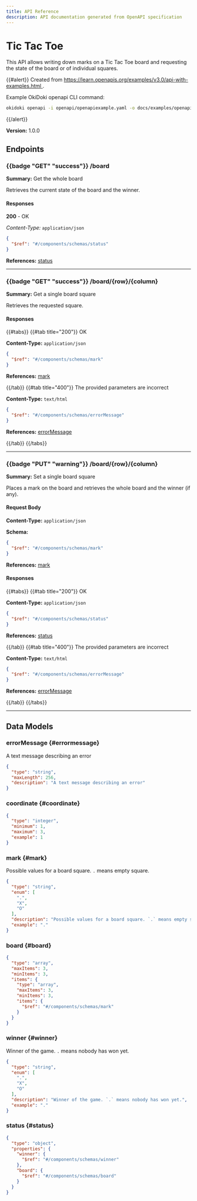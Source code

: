 ```yaml
---
title: API Reference
description: API documentation generated from OpenAPI specification
---
```


# Tic Tac Toe

This API allows writing down marks on a Tic Tac Toe board
and requesting the state of the board or of individual squares.


{{#alert}} 
Created from [https://learn.openapis.org/examples/v3.0/api-with-examples.html
](https://learn.openapis.org/examples/v3.0/api-with-examples.html).

Example OkiDoki openapi CLI command:

```bash
okidoki openapi -i openapi/openapiexample.yaml -o docs/examples/openapiexample.md
```
{{/alert}}

**Version:** 1.0.0

## Endpoints

### {{badge "GET" "success"}} /board

**Summary:** Get the whole board

Retrieves the current state of the board and the winner.

#### Responses

**200** - OK

*Content-Type:* `application/json`

```json
{
  "$ref": "#/components/schemas/status"
}
```

**References:** [status](#status)

---

### {{badge "GET" "success"}} /board/{row}/{column}

**Summary:** Get a single board square

Retrieves the requested square.

#### Responses

{{#tabs}}
  {{#tab title="200"}}
OK

**Content-Type:** `application/json`

```json
{
  "$ref": "#/components/schemas/mark"
}
```

**References:** [mark](#mark)

  {{/tab}}
  {{#tab title="400"}}
The provided parameters are incorrect

**Content-Type:** `text/html`

```json
{
  "$ref": "#/components/schemas/errorMessage"
}
```

**References:** [errorMessage](#errormessage)

  {{/tab}}
{{/tabs}}

---

### {{badge "PUT" "warning"}} /board/{row}/{column}

**Summary:** Set a single board square

Places a mark on the board and retrieves the whole board and the winner (if any).

#### Request Body

**Content-Type:** `application/json`

**Schema:**

```json
{
  "$ref": "#/components/schemas/mark"
}
```

**References:** [mark](#mark)

#### Responses

{{#tabs}}
  {{#tab title="200"}}
OK

**Content-Type:** `application/json`

```json
{
  "$ref": "#/components/schemas/status"
}
```

**References:** [status](#status)

  {{/tab}}
  {{#tab title="400"}}
The provided parameters are incorrect

**Content-Type:** `text/html`

```json
{
  "$ref": "#/components/schemas/errorMessage"
}
```

**References:** [errorMessage](#errormessage)

  {{/tab}}
{{/tabs}}

---

## Data Models

### errorMessage {#errormessage}

A text message describing an error

```json
{
  "type": "string",
  "maxLength": 256,
  "description": "A text message describing an error"
}
```

### coordinate {#coordinate}

```json
{
  "type": "integer",
  "minimum": 1,
  "maximum": 3,
  "example": 1
}
```

### mark {#mark}

Possible values for a board square. `.` means empty square.

```json
{
  "type": "string",
  "enum": [
    ".",
    "X",
    "O"
  ],
  "description": "Possible values for a board square. `.` means empty square.",
  "example": "."
}
```

### board {#board}

```json
{
  "type": "array",
  "maxItems": 3,
  "minItems": 3,
  "items": {
    "type": "array",
    "maxItems": 3,
    "minItems": 3,
    "items": {
      "$ref": "#/components/schemas/mark"
    }
  }
}
```

### winner {#winner}

Winner of the game. `.` means nobody has won yet.

```json
{
  "type": "string",
  "enum": [
    ".",
    "X",
    "O"
  ],
  "description": "Winner of the game. `.` means nobody has won yet.",
  "example": "."
}
```

### status {#status}

```json
{
  "type": "object",
  "properties": {
    "winner": {
      "$ref": "#/components/schemas/winner"
    },
    "board": {
      "$ref": "#/components/schemas/board"
    }
  }
}
```

